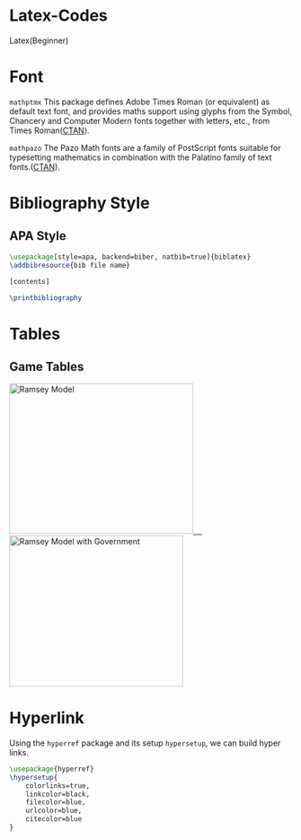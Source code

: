 # Latex-Codes
Latex(Beginner)

# Font #

`mathptmx` This package defines Adobe Times Roman (or equivalent) as default text font, and provides maths support using glyphs from the Symbol, Chancery and Computer Modern fonts together with letters, etc., from Times Roman([CTAN](https://ctan.org/pkg/mathptmx?lang=en)).

`mathpazo` The Pazo Math fonts are a family of PostScript fonts suitable for typesetting mathematics in combination with the Palatino family of text fonts.([CTAN](https://ctan.org/pkg/mathpazo?lang=en)).

# Bibliography Style #

## APA Style
```Latex
\usepackage[style=apa, backend=biber, natbib=true]{biblatex}
\addbibresource{bib file name}

[contents]

\printbibliography
```

# Tables #

## Game Tables

<div id="Game_Tables">
  <a href="./Codes/2by2_Game_Talbe.tex">
    <img src="./Figures_(Models)/Ramsey_Model.png" title="Ramsey Model" alt="Ramsey Model" width="327.19" height="267.5"/>&nbsp;&nbsp;&nbsp;&nbsp;
  </a>
  <a href="./Codes/3by4_Game_Table.tex">
    <img src="./Figures_(Models)/Ramsey_Model_with_Government.png" title="Ramsey Model with Government" alt="Ramsey Model with Government" width="308.61" height="269.17"/>
  </a>
</div>


# Hyperlink #

Using the `hyperref` package and its setup `hypersetup`, we can build hyper links.

```Latex
\usepackage{hyperref}
\hypersetup{
	colorlinks=true,
	linkcolor=black,
	filecolor=blue,      
	urlcolor=blue,
	citecolor=blue
}
```
